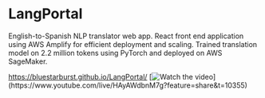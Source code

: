 # LangPortal
English-to-Spanish NLP translator web app. React front end application using AWS Amplify for efficient deployment and scaling. Trained translation model on 2.2 million tokens using PyTorch and deployed on AWS SageMaker.

https://bluestarburst.github.io/LangPortal/
[![Watch the video]([https://img.youtube.com/vi/nTQUwghvy5Q/default.jpg](https://i.ytimg.com/vi/HAyAWdbnM7g/hqdefault.jpg?sqp=-oaymwE1CKgBEF5IVfKriqkDKAgBFQAAiEIYAXABwAEG8AEB-AH-CYAC0AWKAgwIABABGFogWihaMA8=\u0026rs=AOn4CLD8dz4WExEv5Czb2C-ZRJqnhVfvGg))](https://www.youtube.com/live/HAyAWdbnM7g?feature=share&t=10355)
